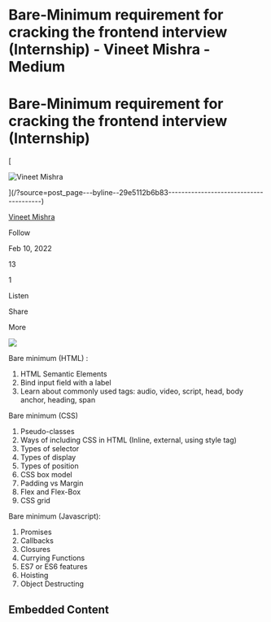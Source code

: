 # Bare-Minimum requirement for cracking the frontend interview (Internship) - Vineet Mishra - Medium

# Bare-Minimum requirement for cracking the frontend interview (Internship)

[

![Vineet Mishra](https://miro.medium.com/v2/resize:fill:64:64/1*htomrpLtqAgvt5WFTnIang.jpeg)





](/?source=post_page---byline--29e5112b6b83---------------------------------------)

[Vineet Mishra](/?source=post_page---byline--29e5112b6b83---------------------------------------)

Follow

Feb 10, 2022

13

1

Listen

Share

More

![](https://miro.medium.com/v2/resize:fit:750/0*ai613L-c0f2mz3ct.jpg)

Bare minimum (HTML) :

1.  HTML Semantic Elements
2.  Bind input field with a label
3.  Learn about commonly used tags: audio, video, script, head, body anchor, heading, span

Bare minimum (CSS)

1.  Pseudo-classes
2.  Ways of including CSS in HTML (Inline, external, using style tag)
3.  Types of selector
4.  Types of display
5.  Types of position
6.  CSS box model
7.  Padding vs Margin
8.  Flex and Flex-Box
9.  CSS grid

Bare minimum (Javascript):

1.  Promises
2.  Callbacks
3.  Closures
4.  Currying Functions
5.  ES7 or ES6 features
6.  Hoisting
7.  Object Destructing

## Embedded Content